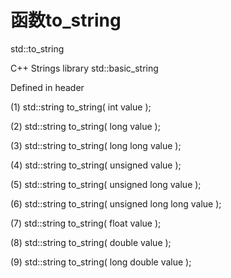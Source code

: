 # 函数to_string
std::to_string

C++ Strings library std::basic_string

Defined in header

(1) std::string to_string( int value );

(2) std::string to_string( long value );

(3) std::string to_string( long long value );

(4) std::string to_string( unsigned value );

(5) std::string to_string( unsigned long value );

(6) std::string to_string( unsigned long long value );

(7) std::string to_string( float value );

(8) std::string to_string( double value );

(9) std::string to_string( long double value );